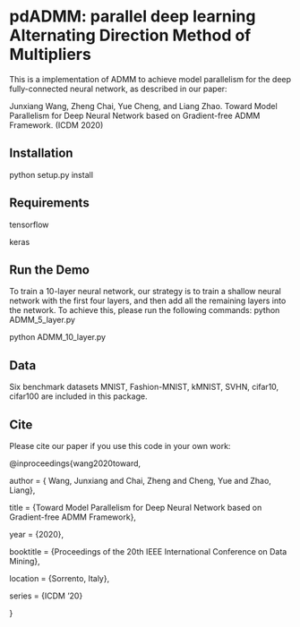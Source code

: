# pdADMM: parallel deep learning Alternating Direction Method of Multipliers

This is a implementation of ADMM to achieve  model parallelism for the deep fully-connected neural network, as described in our paper:

Junxiang Wang, Zheng Chai, Yue Cheng, and Liang Zhao. Toward Model Parallelism for Deep Neural Network based on Gradient-free ADMM Framework. (ICDM 2020)

## Installation
python setup.py install

## Requirements
tensorflow

keras

## Run the Demo
To train a 10-layer neural network, our strategy is to train a shallow neural network with the first four layers, and then add all the remaining layers into the network. To achieve this, please run the following commands: 
python ADMM_5_layer.py

python ADMM_10_layer.py

## Data
Six benchmark datasets MNIST, Fashion-MNIST, kMNIST, SVHN, cifar10, cifar100 are included in this package.

## Cite
Please cite our paper if you use this code in your own work:

@inproceedings{wang2020toward,

author = { Wang, Junxiang and Chai, Zheng and Cheng, Yue and Zhao, Liang},

title = {Toward Model Parallelism for Deep Neural Network based on Gradient-free ADMM Framework},

year = {2020},

booktitle = {Proceedings of the 20th IEEE International Conference on Data Mining},

location = {Sorrento, Italy},

series = {ICDM ’20}

}
